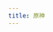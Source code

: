 ```yaml
---
title: 原神
---
```


<GenshinCharacters />

<script setup lang="ts">
import GenshinCharacters from "@GenshinCharacters";
</script>
